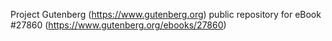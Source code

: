 Project Gutenberg (https://www.gutenberg.org) public repository for eBook #27860 (https://www.gutenberg.org/ebooks/27860)
